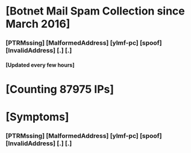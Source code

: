 # [Botnet Mail Spam Collection since March 2016]
### [PTRMssing] [MalformedAddress] [ylmf-pc] [spoof] [InvalidAddress] [.] [.]
#### [Updated every few hours]

# [Counting 87975 IPs]

# [Symptoms] 
###   [PTRMssing] [MalformedAddress] [ylmf-pc] [spoof] [InvalidAddress] [.] [.]
